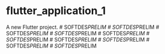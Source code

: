 # flutter_application_1

A new Flutter project.
#   S O F T D E S _ P R E L I M  
 #   S O F T D E S _ P R E L I M  
 #   S O F T D E S _ P R E L I M  
 #   S O F T D E S _ P R E L I M  
 #   S O F T D E S _ P R E L I M  
 #   S O F T D E S _ P R E L I M  
 #   S O F T D E S _ P R E L I M  
 #   S O F T D E S _ P R E L I M  
 #   S O F T D E S _ P R E L I M  
 #   S O F T D E S _ P R E L I M  
 